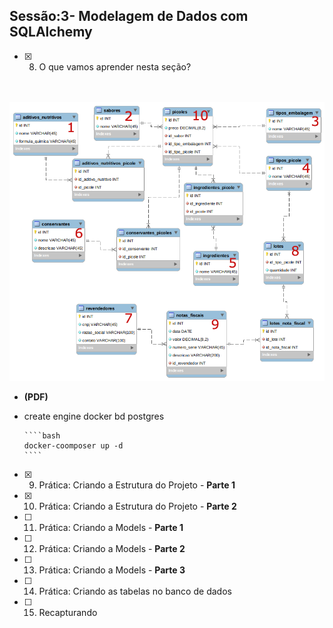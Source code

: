 **Sessão:3- Modelagem de Dados com SQLAlchemy**
---

* [x] 8. O que vamos aprender nesta seção?
  <br/>
  <br/>
 ![MarineGEO circle logo](01.2+-+fabrica_picoles_ordenado.png)

  * **(PDF)**

  * create engine docker bd postgres

        ````bash
        docker-coomposer up -d
        ````

* [x] 9.  Prática: Criando a Estrutura do Projeto - **Parte 1**
* [x] 10. Prática: Criando a Estrutura do Projeto - **Parte 2**
* [ ] 11. Prática: Criando a Models - **Parte 1**
* [ ] 12. Prática: Criando a Models - **Parte 2**
* [ ] 13. Prática: Criando a Models - **Parte 3**
* [ ] 14. Prática: Criando as tabelas no banco de dados
* [ ] 15. Recapturando
